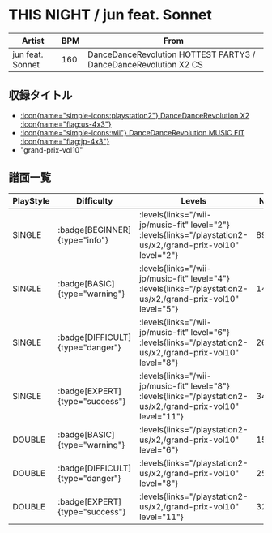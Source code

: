 # THIS NIGHT / jun feat. Sonnet

|Artist|BPM|From|
|------|---|----|
|jun feat. Sonnet|160|DanceDanceRevolution HOTTEST PARTY3 / DanceDanceRevolution X2 CS|

## 収録タイトル

- [:icon{name="simple-icons:playstation2"} DanceDanceRevolution X2 :icon{name="flag:us-4x3"}](/playstation2-us/x2)
- [:icon{name="simple-icons:wii"} DanceDanceRevolution MUSIC FIT :icon{name="flag:jp-4x3"}](/wii-jp/music-fit)
- "grand-prix-vol10"

## 譜面一覧

|PlayStyle|Difficulty|Levels|Notes|Movie|
|---------|----------|------|-----|-----|
|SINGLE| :badge[BEGINNER]{type="info"}| :levels{links="/wii-jp/music-fit" level="2"} :levels{links="/playstation2-us/x2,/grand-prix-vol10" level="2"}|89/0||
|SINGLE| :badge[BASIC]{type="warning"}| :levels{links="/wii-jp/music-fit" level="4"} :levels{links="/playstation2-us/x2,/grand-prix-vol10" level="5"}|147/22||
|SINGLE| :badge[DIFFICULT]{type="danger"}| :levels{links="/wii-jp/music-fit" level="6"} :levels{links="/playstation2-us/x2,/grand-prix-vol10" level="8"}|260/21||
|SINGLE| :badge[EXPERT]{type="success"}| :levels{links="/wii-jp/music-fit" level="8"} :levels{links="/playstation2-us/x2,/grand-prix-vol10" level="11"}|345/20||
|DOUBLE| :badge[BASIC]{type="warning"}| :levels{links="/playstation2-us/x2,/grand-prix-vol10" level="6"}|152/37||
|DOUBLE| :badge[DIFFICULT]{type="danger"}| :levels{links="/playstation2-us/x2,/grand-prix-vol10" level="8"}|257/39||
|DOUBLE| :badge[EXPERT]{type="success"}| :levels{links="/playstation2-us/x2,/grand-prix-vol10" level="11"}|322/47||
